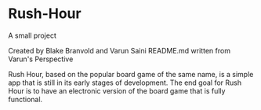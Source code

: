 # Rush-Hour
A small project

Created by Blake Branvold and Varun Saini
README.md written from Varun's Perspective

Rush Hour, based on the popular board game of the same name, is a simple app that is still in its early stages of development. The end goal for Rush Hour is to have an electronic version of the board game that is fully functional.
